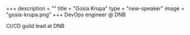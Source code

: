 +++
description = ""
title = "Gosia Krupa"
type = "new-speaker"
image = "gosia-krupa.png"
+++
DevOps engineer @ DNB

CI/CD guild lead at DNB